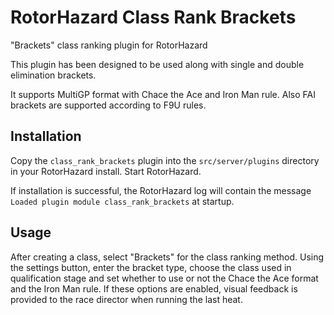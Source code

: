 # RotorHazard Class Rank Brackets
"Brackets" class ranking plugin for RotorHazard

This plugin has been designed to be used along with single and double elimination brackets.

It supports MultiGP format with Chace the Ace and Iron Man rule. Also FAI brackets are supported according to F9U rules.

## Installation

Copy the `class_rank_brackets` plugin into the `src/server/plugins` directory in your RotorHazard install. Start RotorHazard.

If installation is successful, the RotorHazard log will contain the message `Loaded plugin module class_rank_brackets` at startup.

## Usage

After creating a class, select "Brackets" for the class ranking method. Using the settings button, enter the bracket type, choose the class used in qualification stage and set whether to use or not the Chace the Ace format and the Iron Man rule. If these options are enabled, visual feedback is provided to the race director when running the last heat.


